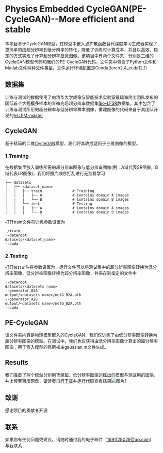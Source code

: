 # Physics Embedded CycleGAN(PE-CycleGAN)--More efficient and stable

本项目基于CycleGAN模型，在模型中嵌入点扩散函数替代深度学习生成器实现了更简单的由超分辨率到低分辨率的转化，降低了训练时计算成本，并且以高效、稳定的方式实现了计算超分辨率显微图像。该项目中有两个文件夹，分别是三维的CycleGAN模型代码和我们的PE-CycleGAN代码，文件夹中包含了Python文件和Matlab文件两种文件类型，文件运行环境配置是Conda(torch2.4_cuda12.1)

## 数据集
训练与测试的数据使用了由清华大学成像与智能技术实验室戴琼海院士团队发布的国际首个大规模多样本的显微光场超分辨率数据集[Bio-LFSR](https://zenodo.org/records/7233421)数据集，其中包含了训练与测试所用的超分辨率与低分辨率样本图像，重建图像的代码来自于其团队开发的[VsLFM-master](https://github.com/THU-IBCS/VsLFM-master)

## CycleGAN
基于精简的二维[CycleGAN](https://github.com/aitorzip/PyTorch-CycleGAN.git)模型，我们将其改成适用于三维图像的模型。
### 1.Training
在数据集里放入训练所需的超分辨率图像与低分辨率图像(例：A域代表SR图像，B域代表LR图像)，我们将图片顺序打乱进行无监督学习

```
├── datasets                   
|   ├── <dataset_name>        
|   |   ├── train              # Training
|   |   |   ├── A              # Contains domain A images
|   |   |   └── B              # Contains domain B images
|   |   └── test               # Testing
|   |   |   ├── A              # Contains domain A images
|   |   |   └── B              # Contains domain B images
```

打开train文件将训练参数设置为

```
./train 
--dataroot 
datasets/<dataset_name>
--cuda
```

### 2.Testing

打开test文件将参数设置为，运行文件可以将测试集中的超分辨率图像转换为低分辨率图像，低分辨率图像转换为超分辨率图像，并保存到指定的文件中

```
--dataroot
datasets/<datasets name>
--generator_B2A
output/<datasets name>/netG_B2A.pth
--generator_A2B
output/<datasets name>/netG_B2A.pth
--cuda
```

## PE-CycleGAN

该文件夹内容是物理模型嵌入的CycleGAN，我们仅训练了由低分辨率图像转换为超分辨率图像的模型。在测试中，我们也仅获得由低分辨率图像计算出的超分辨率图像；用于嵌入模型的高斯核由gaussian.m文件生成。

## Results

我们准备了两个模型分别用15组超、低分辨率图像训练出的模型与测试用的图像，并上传至百度网盘，请读者自行[下载](https://pan.baidu.com/s/1Ev7ou1Ew5eNQn58ikqgcKQ?pwd=ahjw )并运行代码查看结果![图片1](C:\Users\86199\Desktop\图片1.png)

## 致谢

感谢项目的贡献者开源

## 联系

如果你有任何问题或建议，请随时通过我的电子邮件（1691128029@qq.com）与我联系
